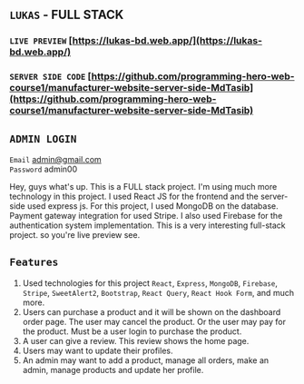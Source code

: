 ## `LUKAS` - FULL STACK

### `LIVE PREVIEW` [https://lukas-bd.web.app/](https://lukas-bd.web.app/)

### `SERVER SIDE CODE` [https://github.com/programming-hero-web-course1/manufacturer-website-server-side-MdTasib](https://github.com/programming-hero-web-course1/manufacturer-website-server-side-MdTasib)

## `ADMIN LOGIN`

`Email` admin@gmail.com <br>
`Password` admin00

Hey, guys what's up. This is a FULL stack project. I'm using much more technology in this project. I used React JS for the frontend and the server-side used express js. For this project, I used MongoDB on the database. Payment gateway integration for used Stripe. I also used Firebase for the authentication system implementation. This is a very interesting full-stack project. so you're live preview see.

## `Features`

1. Used technologies for this project `React`, `Express`, `MongoDB`, `Firebase`, `Stripe`, `SweetAlert2`, `Bootstrap`, `React Query`, `React Hook Form`, and much more.
2. Users can purchase a product and it will be shown on the dashboard order page. The user may cancel the product. Or the user may pay for the product. Must be a user login to purchase the product.
3. A user can give a review. This review shows the home page.
4. Users may want to update their profiles.
5. An admin may want to add a product, manage all orders, make an admin, manage products and update her profile.
